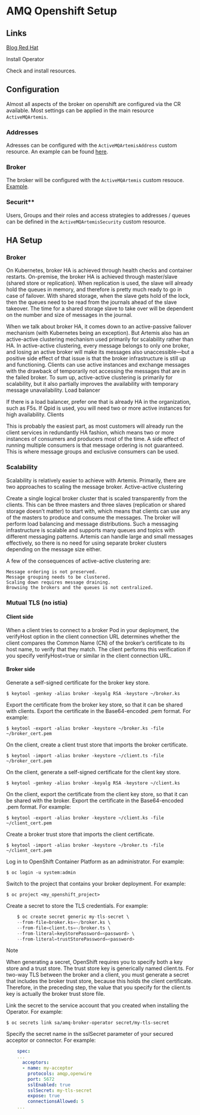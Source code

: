 # AMQ Openshift Setup

## Links

[Blog Red Hat](https://developers.redhat.com/blog/2020/01/10/architecting-messaging-solutions-with-apache-activemq-artemis#capacity_planning)

Install Operator

Check and install resources.

## Configuration

Almost all aspects of the broker on openshift are configured via the CR available. Most settings can be applied in the main resource `ActiveMQArtemis`.


### Addresses

Adresses can be configured with the `ActiveMQArtemisAddress` custom resource. An example can be found [here](activemqartemisaddress-words.yaml).


### Broker

The broker will be configured with the `ActiveMQArtemis` custom resouce. [Example](broker.yaml).


### Securit**

Users, Groups and their roles and access strategies to addresses / queues can be defined in the `ActiveMQArtemisSecurity` custom resource.


## HA Setup


### Broker

On Kubernetes, broker HA is achieved through health checks and container restarts. On-premise, the broker HA is achieved through master/slave (shared store or replication). When replication is used, the slave will already hold the queues in memory, and therefore is pretty much ready to go in case of failover. With shared storage, when the slave gets hold of the lock, then the queues need to be read from the journals ahead of the slave takeover. The time for a shared storage slave to take over will be dependent on the number and size of messages in the journal.

When we talk about broker HA, it comes down to an active-passive failover mechanism (with Kubernetes being an exception). But Artemis also has an active-active clustering mechanism used primarily for scalability rather than HA. In active-active clustering, every message belongs to only one broker, and losing an active broker will make its messages also unaccessible—but a positive side effect of that issue is that the broker infrastructure is still up and functioning. Clients can use active instances and exchange messages with the drawback of temporarily not accessing the messages that are in the failed broker. To sum up, active-active clustering is primarily for scalability, but it also partially improves the availability with temporary message unavailability.
Load balancer

If there is a load balancer, prefer one that is already HA in the organization, such as F5s. If Qpid is used, you will need two or more active instances for high availability.
Clients

This is probably the easiest part, as most customers will already run the client services in redundantly HA fashion, which means two or more instances of consumers and producers most of the time. A side effect of running multiple consumers is that message ordering is not guaranteed. This is where message groups and exclusive consumers can be used.


### Scalability

Scalability is relatively easier to achieve with Artemis. Primarily, there are two approaches to scaling the message broker.
Active-active clustering

Create a single logical broker cluster that is scaled transparently from the clients. This can be three masters and three slaves (replication or shared storage doesn’t matter) to start with, which means that clients can use any of the masters to produce and consume the messages. The broker will perform load balancing and message distributions. Such a messaging infrastructure is scalable and supports many queues and topics with different messaging patterns. Artemis can handle large and small messages effectively, so there is no need for using separate broker clusters depending on the message size either.

A few of the consequences of active-active clustering are:

    Message ordering is not preserved.
    Message grouping needs to be clustered.
    Scaling down requires message draining.
    Browsing the brokers and the queues is not centralized.

### Mutual TLS (no istia)


#### Client side

When a client tries to connect to a broker Pod in your deployment, the verifyHost option in the client connection URL determines whether the client compares the Common Name (CN) of the broker’s certificate to its host name, to verify that they match. The client performs this verification if you specify verifyHost=true or similar in the client connection URL. 


#### Broker side

Generate a self-signed certificate for the broker key store.

`$ keytool -genkey -alias broker -keyalg RSA -keystore ~/broker.ks`

Export the certificate from the broker key store, so that it can be shared with clients. Export the certificate in the Base64-encoded .pem format. For example:

`$ keytool -export -alias broker -keystore ~/broker.ks -file ~/broker_cert.pem`

On the client, create a client trust store that imports the broker certificate.

`$ keytool -import -alias broker -keystore ~/client.ts -file ~/broker_cert.pem`

On the client, generate a self-signed certificate for the client key store.

`$ keytool -genkey -alias broker -keyalg RSA -keystore ~/client.ks`

On the client, export the certificate from the client key store, so that it can be shared with the broker. Export the certificate in the Base64-encoded .pem format. For example:

`$ keytool -export -alias broker -keystore ~/client.ks -file ~/client_cert.pem`

Create a broker trust store that imports the client certificate.

`$ keytool -import -alias broker -keystore ~/broker.ts -file ~/client_cert.pem`

Log in to OpenShift Container Platform as an administrator. For example:

`$ oc login -u system:admin`

Switch to the project that contains your broker deployment. For example:

`$ oc project <my_openshift_project>`

Create a secret to store the TLS credentials. For example:

```s
    $ oc create secret generic my-tls-secret \
    --from-file=broker.ks=~/broker.ks \
    --from-file=client.ts=~/broker.ts \
    --from-literal=keyStorePassword=<password> \
    --from-literal=trustStorePassword=<password>
```

Note

When generating a secret, OpenShift requires you to specify both a key store and a trust store. The trust store key is generically named client.ts. For two-way TLS between the broker and a client, you must generate a secret that includes the broker trust store, because this holds the client certificate. Therefore, in the preceding step, the value that you specify for the client.ts key is actually the broker trust store file.

Link the secret to the service account that you created when installing the Operator. For example:

`$ oc secrets link sa/amq-broker-operator secret/my-tls-secret`

Specify the secret name in the sslSecret parameter of your secured acceptor or connector. For example:

```yaml
    spec:
    ...
      acceptors:
      - name: my-acceptor
        protocols: amqp,openwire
        port: 5672
        sslEnabled: true
        sslSecret: my-tls-secret
        expose: true
        connectionsAllowed: 5
    ...
```

